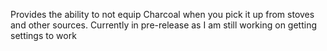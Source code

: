 Provides the ability to not equip Charcoal when you pick it up from stoves and other sources. Currently in pre-release as I am still working on getting settings to work
